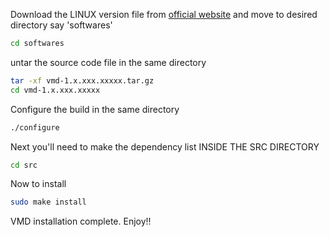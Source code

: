 Download the LINUX version file from [official website](https://www.ks.uiuc.edu/Development/Download/download.cgi?PackageName=VMD) and move to desired directory say 'softwares'

```bash
cd softwares
```
untar the source code file in the same directory

```bash
tar -xf vmd-1.x.xxx.xxxxx.tar.gz
cd vmd-1.x.xxx.xxxxx
```

Configure the build in the same directory

```bash
./configure
```

Next you'll need to make the dependency list INSIDE THE SRC DIRECTORY

```bash
cd src
```
Now to install

```bash
sudo make install
```
VMD installation complete. Enjoy!!
